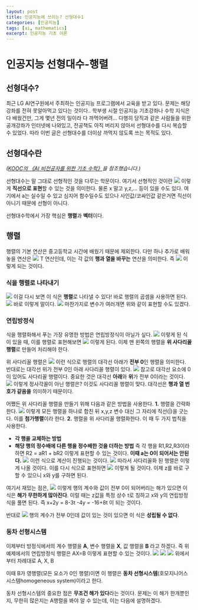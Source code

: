 ```yaml
---
layout: post
title: 인공지능에 쓰이는? 선형대수1
categories: [인공지능]
tags: [ai, mathematics]
excerpt: 인공지능 기초 이론
---
```


# 인공지능 선형대수-행렬

## 선형대수?

최근 LG AI연구원에서 주최하는 인공지능 프로그램에서 교육을 받고 있다.
문제는 해당 강좌를 전혀 못알아먹고 있다는 것이다..
학부생 시절 인공지능 기초강좌나 수학 지식은 다 배웠건만, 그게 몇년 전의 일이라 다 까먹어버려... 다행히 당직과 같은 사람들을 위한 공개강좌가 인터넷에 나와있고, 전공책도 아직 버리지 않아서 선형대수를 다시 복습할 수 있었다.
따라 이번 글은 선형대수를 더이상 까먹지 않도록 쓰는 목적도 있다.

## 선형대수란

*([KOOC의 《AI 비전공자를 위한 기초 수학》](https://kooc.kaist.ac.kr/mathforai/joinLectures/74606)을 참조했습니다.)*

선형대수는 말 그대로 선형적인 것을 다루는 학문이다.
여기서 선형적인 것이란 
![](https://velog.velcdn.com/images/kaebalkreator/post/1d7c9b1e-d4c9-4183-8714-2873ff505d2a/image.png)
이렇게 **직선으로 표현**할 수 있는 것을 의미한다. 물론 x 말고 y,z,... 등이 있을 수도 있다. 여기에서 a는 실수일 수 있고 심지어 함수일수도 있으나
사인값/코싸인값 같은거면 직선이 아니기 때문에 선형이 아니다.

선형대수학에서 가장 핵심은 **행렬**과 **벡터**이다.

## 행렬
행렬의 기본 연산은 중고등학교 시간에 배웠기 때문에 제외한다.
다만 하나 추가로 배워놓을 연산은
![](https://velog.velcdn.com/images/kaebalkreator/post/ca52cae4-2bd8-4295-822c-4a20b13a7762/image.png)
T 연산인데, 이는 각 값의 **행과 열을 바꾸는** 연산을 의미한다. 즉
![](https://velog.velcdn.com/images/kaebalkreator/post/6afde7fc-f168-4c2b-8aa3-74b10b65da8b/image.png)
이렇게 되는 것이다.

### 식을 행렬로 나타내기
![](https://velog.velcdn.com/images/kaebalkreator/post/1d7c9b1e-d4c9-4183-8714-2873ff505d2a/image.png)
이걸 다시 보면 이 식은 **행렬**로 나타낼 수 있다! 바로 행렬의 곱셈을 사용하면 된다.
![](https://velog.velcdn.com/images/kaebalkreator/post/5f2b0df3-ee9d-43cb-a8c4-ecf0668f2379/image.png)
바로 이렇게 말이다.
![](https://velog.velcdn.com/images/kaebalkreator/post/76c0b5df-d1e0-4846-8d48-8e35cc595df3/image.png)
마찬가지로 변수가 여러개면 위와 같이 표현할 수도 있겠다.

### 연립방정식
식을 행렬화해서 푸는 가장 유명한 방법은 연립방정식이 아닐가 싶다.
![](https://velog.velcdn.com/images/kaebalkreator/post/88d8b40d-5b7e-43bb-8f96-3f428259b553/image.png)
이렇게 된 식이 있을 때, 이를 행렬로 표현해보면
![](https://velog.velcdn.com/images/kaebalkreator/post/03c15394-3704-461b-9ef6-c5df2b33710e/image.png)
이렇게 된다. 이제 맨 왼쪽의 행렬을 **위 사다리꼴 행렬**로 만들어 처리해야 한다.

위 사다리꼴 행렬은 
![](https://velog.velcdn.com/images/kaebalkreator/post/ce13c7f1-ca20-419a-a6d6-01a38cfc8e8a/image.png)
이런 식으로 행렬의 대각선 아래가 **전부 0**인 행렬을 의미한다. 반대로는 대각선 위가 전부 0인 아래 사다리꼴 행렬이 있다.
![](https://velog.velcdn.com/images/kaebalkreator/post/91465034-b39d-4cb1-9c70-c3331cc27d92/image.png)
참고로 대각선 요소에 0이 있어도 사다리꼴 행렬이다. 중요한 것은 대각선 **아래**와 **위**가 전부 0이라는 것이다.
![](https://velog.velcdn.com/images/kaebalkreator/post/352683df-a286-422a-b491-610d50e5ddf2/image.png)
이렇게 정사각꼴이 아닌 행렬은? 이것도 사다리꼴 행렬이 맞다. 대각선은 **행과 열 번호가 같음을** 의미하기 때문이다.

어쨌든 위 사다리꼴 행렬을 만들기 위해 다음과 같은 방법을 사용한다.
**1.** 행렬을 간략화한다.
![](https://velog.velcdn.com/images/kaebalkreator/post/a5d47aea-27f5-4396-b492-47e998455027/image.png)
이렇게 모든 행렬을 하나로 합친 뒤 x,y,z 변수 대신 그 자리에 직선(|)을 긋는다. 이를 **첨가행렬**이라 한다.
**2.** 행렬을 위 사다리꼴 행렬화한다.
이 때 두 가지 법칙을 사용한다.
* **각 행을 교체하는 방법**
* **해당 행의 정수배에 다른 행을 정수배한 것을 더하는 방법**
즉 각 행을 R1,R2,R3이라 하면
R2 = aR1 + bR2 이렇게 표현할 수 있는 것이다. **이때 a는 0이 되어서는 안된다.**
![](https://velog.velcdn.com/images/kaebalkreator/post/68371859-e348-4278-bb63-363c0053f1e0/image.png)
이런 식으로 계산이 진행되는 것이다.
![](https://velog.velcdn.com/images/kaebalkreator/post/1b98b522-4589-4115-9cc0-2abd7be5be0d/image.png)
따라서 사다리꼴화 된 행렬은 이렇게 나올 것이다.
이를 다시 식으로 표현하면
![](https://velog.velcdn.com/images/kaebalkreator/post/901bf6e5-d261-48c1-a0a0-e082ee9b7288/image.png)
이렇게 될 것이다. 이제 z를 바로 구할 수 있으니 x와 y를 구하면 된다.

여기서 재밌는 점은,
![](https://velog.velcdn.com/images/kaebalkreator/post/23043592-0d73-4bbf-a17b-5ddd28a0de6a/image.png)
이렇게 행의 계수와 값이 전부 0이 되어버리는 해가 있으면 이 식은 **해가 무한하게 많아진다**.
이럴 때는 z값을 특정 상수 t로 칭하고 x와 y의 연립방정식을 풀면 된다. 즉
x+2y = 8-3t
-4y = -16+8t 이 되는 것이다.

반대로
![](https://velog.velcdn.com/images/kaebalkreator/post/17afa272-b61e-466c-a4e2-b411d29ff855/image.png)
행의 계수가 전부 0인데 값이 있는 것이 있으면 이 식은 **성립될 수 없다**.

### 동차 선형시스템

이제부터 방정식에서의 계수 행렬을 **A**, 변수 행렬을 **X**, 값 행렬을 **B** 라고 하겠다.
즉 위 예제에서의 연립방정식 행렬은 AX=B 이렇게 표현할 수 있는 것이다.
![](https://velog.velcdn.com/images/kaebalkreator/post/a7134b4c-596b-487d-a122-07f08b34d0ba/image.png)
![](https://velog.velcdn.com/images/kaebalkreator/post/dc06d2e1-fda3-4d3a-89b6-7b5bda1e4c31/image.png)
![](https://velog.velcdn.com/images/kaebalkreator/post/cd4e24df-1a0e-4409-98ee-841fc2125c35/image.png)
위에서부터 차례대로 A, X, B

이때 B가 영행렬(모든 요소가 0인 행렬)이면 이 행렬은 **동차 선형시스템**(호모지니어스 시스템homogeneous system)이라고 한다.

동차 선형시스템의 중요한 점은 **무조건 해가 있다**라는 것이다. 문제는 이 해가 한개뿐인지, 무한히 많은지는 A행렬을 봐야 알 수 있는데, 이는 다음에 설명하겠다.